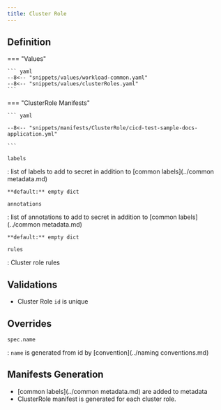 ```yaml
---
title: Cluster Role
---
```


## Definition



=== "Values"

    ``` yaml
    --8<-- "snippets/values/workload-common.yaml"
    --8<-- "snippets/values/clusterRoles.yaml"
    ```


=== "ClusterRole Manifests"

    ``` yaml
    
    --8<-- "snippets/manifests/ClusterRole/cicd-test-sample-docs-application.yml"
    
    ```



`labels`

:   list of labels to add to secret in addition to [common labels](../common metadata.md)

    **default:** empty dict

`annotations`

:   list of annotations to add to secret in addition to [common labels](../common metadata.md)

    **default:** empty dict

`rules`

:   Cluster role rules


## Validations

- Cluster Role  `id` is unique


## Overrides

`spec.name`

:   `name` is generated from id by [convention](../naming conventions.md)
 

## Manifests Generation 

- [common labels](../common metadata.md) are added to metadata
- ClusterRole manifest is generated for each cluster role.
